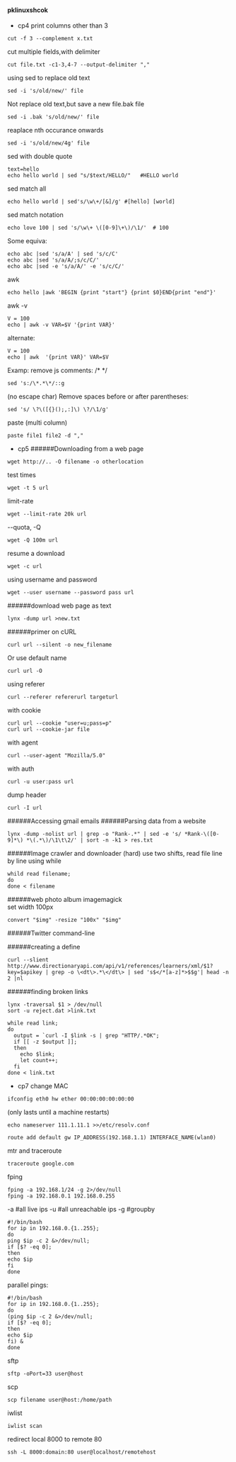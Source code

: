 #### pklinuxshcok
- cp4
print columns other than 3
```
cut -f 3 --complement x.txt
```
cut multiple fields,with delimiter
```
cut file.txt -c1-3,4-7 --output-delimiter ","
```
using sed to replace old text
```
sed -i 's/old/new/' file
```
Not replace old text,but save a new file.bak file
```
sed -i .bak 's/old/new/' file
```
reaplace nth occurance onwards
```
sed -i 's/old/new/4g' file
```
sed with double quote
```
text=hello
echo hello world | sed "s/$text/HELLO/"   #HELLO world
```
sed match all
```
echo hello world | sed's/\w\+/[&]/g' #[hello] [world]
```
sed match notation
```
echo love 100 | sed 's/\w\+ \([0-9]\+\)/\1/'  # 100
```
Some equiva:
```
echo abc |sed 's/a/A' | sed 's/c/C'
echo abc |sed 's/a/A/;s/c/C/'
echo abc |sed -e 's/a/A/' -e 's/c/C/'
```
awk
```
echo hello |awk 'BEGIN {print "start"} {print $0}END{print "end"}'
```
awk -v
```
V = 100
echo | awk -v VAR=$V '{print VAR}'
```
alternate:
```
V = 100
echo | awk  '{print VAR}' VAR=$V
```


Examp:
remove js comments: /* */
```
sed 's:/\*.*\*/::g
```
(no escape char)
Remove spaces before or after parentheses:
```
sed 's/ \?\([{}();,:]\) \?/\1/g'
```
paste (multi column)
```
paste file1 file2 -d ","
```






- cp5
######Downloading from a web page
```
wget http://.. -O filename -o otherlocation
```
test times
```
wget -t 5 url
```
limit-rate
```
wget --limit-rate 20k url
```
--quota, -Q
```
wget -Q 100m url
```
resume a download
```
wget -c url
```
using username and password
```
wget --user username --password pass url
```


######download web page as text
```
lynx -dump url >new.txt
```
######primer on cURL
```
curl url --silent -o new_filename
```
Or use default name
```
curl url -O
```
using referer
```
curl --referer refererurl targeturl
```
with cookie
```
curl url --cookie "user=u;pass=p"
curl url --cookie-jar file
```
with agent
```
curl --user-agent "Mozilla/5.0"
```
with auth
```
curl -u user:pass url
```
dump header
```
curl -I url
```
######Accessing gmail emails
######Parsing data from a website
```
lynx -dump -nolist url | grep -o "Rank-.*" | sed -e 's/ *Rank-\([0-9]*\) *\(.*\)/\1\t\2/' | sort -n -k1 > res.txt
```
######Image crawler and downloader (hard)
use two shifts, read file line by line using while 
```
whild read filename;
do
done < filename
```
######web photo album
imagemagick  
set width 100px
```
convert "$img" -resize "100x" "$img"
```
######Twitter command-line

######creating a define
```
curl --slient http://www.directionaryapi.com/api/v1/references/learners/xml/$1?key=$apikey | grep -o \<dt\>.*\</dt\> | sed 's$</*[a-z]*>$$g'| head -n 2 |nl
```
######finding broken links
```
lynx -traversal $1 > /dev/null
sort -u reject.dat >link.txt

while read link;
do
  output = `curl -I $link -s | grep "HTTP/.*OK";
  if [[ -z $output ]];
  then
    echo $link;
    let count++;
  fi
done < link.txt
```




- cp7
change MAC
```
ifconfig eth0 hw ether 00:00:00:00:00:00
```
(only lasts until a machine restarts)
```
echo nameserver 111.1.11.1 >>/etc/resolv.conf
```
```
route add default gw IP_ADDRESS(192.168.1.1) INTERFACE_NAME(wlan0)
```

mtr and traceroute
```
traceroute google.com
```

fping
```
fping -a 192.168.1/24 -g 2>/dev/null
fping -a 192.168.0.1 192.168.0.255
```
-a   #all live ips
-u   #all unreachable ips
-g   #groupby

```
#!/bin/bash
for ip in 192.168.0.{1..255};
do
ping $ip -c 2 &>/dev/null;
if [$? -eq 0];
then
echo $ip
fi
done
```
parallel pings:
```
#!/bin/bash
for ip in 192.168.0.{1..255};
do
(ping $ip -c 2 &>/dev/null;
if [$? -eq 0];
then
echo $ip
fi) &
done
```
sftp
```
sftp -oPort=33 user@host
```
scp
```
scp filename user@host:/home/path
```

iwlist
```
iwlist scan
```

redirect local 8000 to remote 80
```
ssh -L 8000:domain:80 user@localhost/remotehost
```

